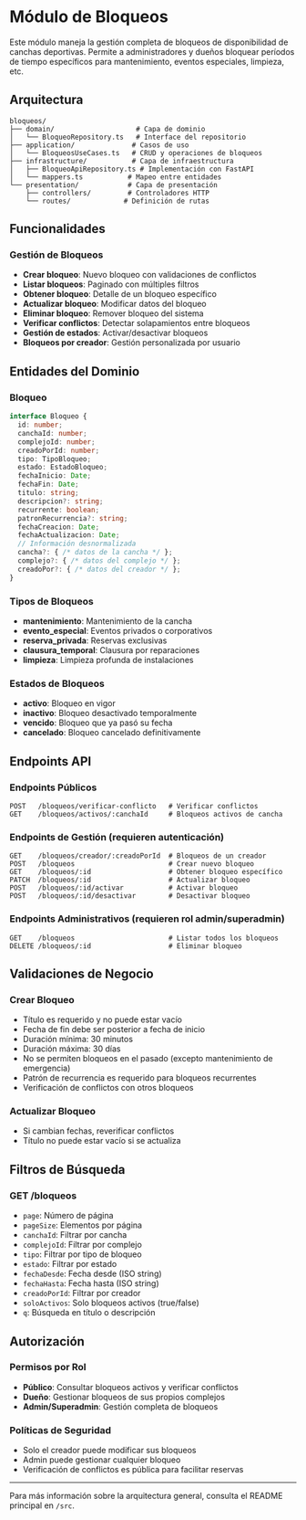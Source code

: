 # Módulo de Bloqueos

Este módulo maneja la gestión completa de bloqueos de disponibilidad de canchas deportivas. Permite a administradores y dueños bloquear períodos de tiempo específicos para mantenimiento, eventos especiales, limpieza, etc.

## Arquitectura

```
bloqueos/
├── domain/                    # Capa de dominio
│   └── BloqueoRepository.ts   # Interface del repositorio
├── application/              # Casos de uso
│   └── BloqueosUseCases.ts   # CRUD y operaciones de bloqueos
├── infrastructure/           # Capa de infraestructura
│   ├── BloqueoApiRepository.ts # Implementación con FastAPI
│   └── mappers.ts           # Mapeo entre entidades
└── presentation/            # Capa de presentación
    ├── controllers/         # Controladores HTTP
    └── routes/             # Definición de rutas
```

## Funcionalidades

### Gestión de Bloqueos
- **Crear bloqueo**: Nuevo bloqueo con validaciones de conflictos
- **Listar bloqueos**: Paginado con múltiples filtros
- **Obtener bloqueo**: Detalle de un bloqueo específico
- **Actualizar bloqueo**: Modificar datos del bloqueo
- **Eliminar bloqueo**: Remover bloqueo del sistema
- **Verificar conflictos**: Detectar solapamientos entre bloqueos
- **Gestión de estados**: Activar/desactivar bloqueos
- **Bloqueos por creador**: Gestión personalizada por usuario

## Entidades del Dominio

### Bloqueo
```typescript
interface Bloqueo {
  id: number;
  canchaId: number;
  complejoId: number;
  creadoPorId: number;
  tipo: TipoBloqueo;
  estado: EstadoBloqueo;
  fechaInicio: Date;
  fechaFin: Date;
  titulo: string;
  descripcion?: string;
  recurrente: boolean;
  patronRecurrencia?: string;
  fechaCreacion: Date;
  fechaActualizacion: Date;
  // Información desnormalizada
  cancha?: { /* datos de la cancha */ };
  complejo?: { /* datos del complejo */ };
  creadoPor?: { /* datos del creador */ };
}
```

### Tipos de Bloqueos
- **mantenimiento**: Mantenimiento de la cancha
- **evento_especial**: Eventos privados o corporativos
- **reserva_privada**: Reservas exclusivas
- **clausura_temporal**: Clausura por reparaciones
- **limpieza**: Limpieza profunda de instalaciones

### Estados de Bloqueos
- **activo**: Bloqueo en vigor
- **inactivo**: Bloqueo desactivado temporalmente
- **vencido**: Bloqueo que ya pasó su fecha
- **cancelado**: Bloqueo cancelado definitivamente

## Endpoints API

### Endpoints Públicos
```
POST   /bloqueos/verificar-conflicto   # Verificar conflictos
GET    /bloqueos/activos/:canchaId     # Bloqueos activos de cancha
```

### Endpoints de Gestión (requieren autenticación)
```
GET    /bloqueos/creador/:creadoPorId  # Bloqueos de un creador
POST   /bloqueos                       # Crear nuevo bloqueo
GET    /bloqueos/:id                   # Obtener bloqueo específico
PATCH  /bloqueos/:id                   # Actualizar bloqueo
POST   /bloqueos/:id/activar           # Activar bloqueo
POST   /bloqueos/:id/desactivar        # Desactivar bloqueo
```

### Endpoints Administrativos (requieren rol admin/superadmin)
```
GET    /bloqueos                       # Listar todos los bloqueos
DELETE /bloqueos/:id                   # Eliminar bloqueo
```

## Validaciones de Negocio

### Crear Bloqueo
- Título es requerido y no puede estar vacío
- Fecha de fin debe ser posterior a fecha de inicio
- Duración mínima: 30 minutos
- Duración máxima: 30 días
- No se permiten bloqueos en el pasado (excepto mantenimiento de emergencia)
- Patrón de recurrencia es requerido para bloqueos recurrentes
- Verificación de conflictos con otros bloqueos

### Actualizar Bloqueo
- Si cambian fechas, reverificar conflictos
- Título no puede estar vacío si se actualiza

## Filtros de Búsqueda

### GET /bloqueos
- `page`: Número de página
- `pageSize`: Elementos por página
- `canchaId`: Filtrar por cancha
- `complejoId`: Filtrar por complejo
- `tipo`: Filtrar por tipo de bloqueo
- `estado`: Filtrar por estado
- `fechaDesde`: Fecha desde (ISO string)
- `fechaHasta`: Fecha hasta (ISO string)
- `creadoPorId`: Filtrar por creador
- `soloActivos`: Solo bloqueos activos (true/false)
- `q`: Búsqueda en título o descripción

## Autorización

### Permisos por Rol
- **Público**: Consultar bloqueos activos y verificar conflictos
- **Dueño**: Gestionar bloqueos de sus propios complejos
- **Admin/Superadmin**: Gestión completa de bloqueos

### Políticas de Seguridad
- Solo el creador puede modificar sus bloqueos
- Admin puede gestionar cualquier bloqueo
- Verificación de conflictos es pública para facilitar reservas

---

Para más información sobre la arquitectura general, consulta el README principal en `/src`.
